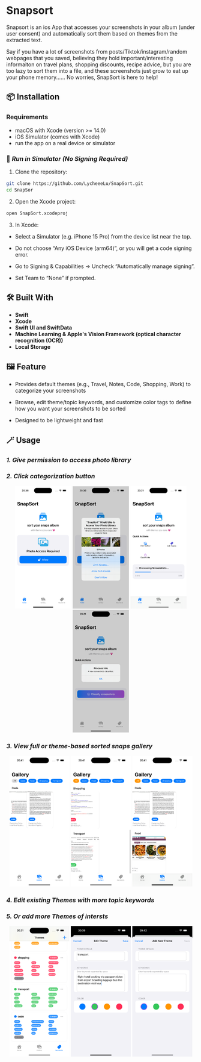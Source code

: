 
# Snapsort

Snapsort is an ios App that accesses your screenshots in your album (under user consent) and automatically sort them based on themes from the extracted text.

Say if you have a lot of screenshots from posts/Tiktok/instagram/random webpages that you saved, believing they hold important/interesting informaiton on travel plans, shopping discounts, recipe advice, but you are too lazy to sort them into a file, and these screenshots just grow to eat up your phone memory...... No worries, SnapSort is here to help!

## 📦 Installation

### Requirements

- macOS with Xcode (version >= 14.0)
- iOS Simulator (comes with Xcode)
- run the app on a real device or simulator

### 🧪 _Run in Simulator (No Signing Required)_

1. Clone the repository:

```bash
git clone https://github.com/LycheeeLu/SnapSort.git
cd SnapSor
```

2. Open the Xcode project:

```bash
open SnapSort.xcodeproj
```
3. In Xcode:

- Select a Simulator (e.g. iPhone 15 Pro) from the device list near the top.

- Do not choose “Any iOS Device (arm64)”, or you will get a code signing error.

- Go to Signing & Capabilities → Uncheck “Automatically manage signing”.

- Set Team to “None” if prompted.





## 🛠 Built With

- **Swift**   
- **Xcode** 
- **Swift UI and SwiftData**  
- **Machine Learning & Apple's Vision Framework (optical character recognition (OCR))** 
- **Local Storage** 


## 🖼 Feature
 
- Provides default themes (e.g., Travel, Notes, Code, Shopping, Work) to categorize your screenshots

- Browse, edit theme/topic keywords, and customize color tags to define how you want your screenshots to be sorted
- Designed to be lightweight and fast


## 🪄 Usage

### _1. Give permission to access photo library_
### _2. Click categorization button_
<div align="center">
  <img src="images/access-allow-1.png" alt="Step 1" width="150"/>
  <img src="images/access-allow-2.png" alt="Step 2" width="150"/>
  <img src="images/access-allow-3.png" alt="Step 3" width="150"/>
  <img src="images/access-allow-4.png" alt="Step 4" width="150"/>
</div>

### _3. View full or theme-based sorted snaps gallery_
<div align="center">
  <img src="images/gallery-1.png" alt="Gallery 1" width="160"/>
  <img src="images/gallery-2.png" alt="Gallery 2" width="160"/>
  <img src="images/gallery-3.png" alt="Gallery 3" width="160"/>
</div>

### _4. Edit existing Themes with more topic keywords_
### _5. Or add more Themes of intersts_
<div align="center">
  <img src="images/theme-edit-1.png" alt="Theme Edit 1" width="160"/>
  <img src="images/theme-edit-2.png" alt="Theme Edit 2" width="160"/>
  <img src="images/theme-edit-3.png" alt="Theme Edit 3" width="160"/>
</div>

